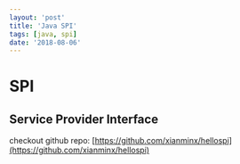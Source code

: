 ```yaml
---
layout: 'post'
title: 'Java SPI'
tags: [java, spi]
date: '2018-08-06'
---
```


# SPI

## Service Provider Interface

checkout github repo: [https://github.com/xianminx/hellospi](https://github.com/xianminx/hellospi)
